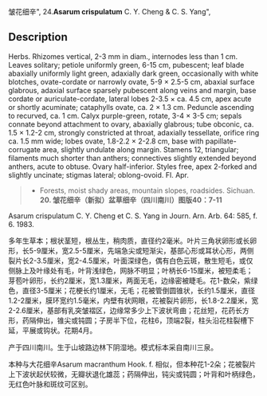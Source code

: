 皱花细辛",
24.**Asarum crispulatum** C. Y. Cheng & C. S. Yang",

## Description
Herbs. Rhizomes vertical, 2-3 mm in diam., internodes less than 1 cm. Leaves solitary; petiole uniformly green, 6-15 cm, pubescent; leaf blade abaxially uniformly light green, adaxially dark green, occasionally with white blotches, ovate-cordate or narrowly ovate, 5-9 × 2.5-5 cm, abaxial surface glabrous, adaxial surface sparsely pubescent along veins and margin, base cordate or auriculate-cordate, lateral lobes 2-3.5 × ca. 4.5 cm, apex acute or shortly acuminate; cataphylls ovate, ca. 2 × 1.3 cm. Peduncle ascending to recurved, ca. 1 cm. Calyx purple-green, rotate, 3-4 × 3-5 cm; sepals connate beyond attachment to ovary, abaxially glabrous; tube obconic, ca. 1.5 × 1.2-2 cm, strongly constricted at throat, adaxially tessellate, orifice ring ca. 1.5 mm wide; lobes ovate, 1.8-2.2 × 2-2.8 cm, base with papillate-corrugate area, slightly undulate along margin. Stamens 12, triangular; filaments much shorter than anthers; connectives slightly extended beyond anthers, acute to obtuse. Ovary half-inferior. Styles free, apex 2-forked and slightly uncinate; stigmas lateral; oblong-ovoid. Fl. Apr.

> * Forests, moist shady areas, mountain slopes, roadsides. Sichuan.
**20. 皱花细辛（新拟）盆草细辛（四川南川）图版40：7-11**

Asarum crispulatum C. Y. Cheng et C. S. Yang in Journ. Arn. Arb. 64: 585, f. 6. 1983.

多年生草本；根状茎短，根丛生，稍肉质，直径约2毫米。叶片三角状卵形或长卵形，长5-9厘米，宽2.5-5厘米，先端急尖或短渐尖，基部心形或耳状心形，两侧裂片长2-3.5厘米，宽2-4.5厘米，叶面深绿色，偶有白色云斑，散生短毛，或仅侧脉上及叶缘处有毛，叶背浅绿色，网脉不明显；叶柄长6-15厘米，被短柔毛；芽苞叶卵形，长约2厘米，宽1.3厘米，两面无毛，边缘密被睫毛。花1-数朵，紫绿色，直径3-5厘米；花梗长约1厘米，无毛；花被管倒圆锥状，长约1.5厘米，直径1.2-2厘米，膜环宽约1.5毫米，内壁有状网眼，花被裂片卵形，长1.8-2.2厘米，宽2-2.6厘米，基部有乳突皱褶区，边缘常多少上下波状弯曲；花丝短，花药长方形，药隔伸出，锥尖或钝圆；子房半下位，花柱6，顶端2裂，柱头沿花柱裂槽下延，平展或钩状。花期4月。

产于四川南川。生于山坡路边林下阴湿地。模式标本采自南川三泉。

本种与大花细辛Asarum macranthum Hook. f. 相似，但本种花1-2朵；花被裂片上下波状起伏较微，无瓣状退化雄蕊；药隔伸出，钝尖或钝圆；叶背和叶柄绿色，无红色叶脉和斑纹可区别。
